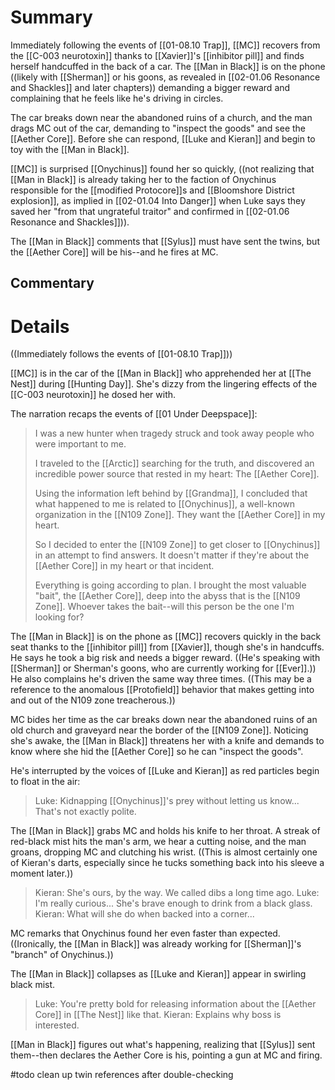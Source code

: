 # Summary
Immediately following the events of [[01-08.10 Trap]], [[MC]] recovers from the [[C-003 neurotoxin]] thanks to [[Xavier]]'s [[inhibitor pill]] and finds herself handcuffed in the back of a car. The [[Man in Black]] is on the phone ((likely with [[Sherman]] or his goons, as revealed in [[02-01.06 Resonance and Shackles]] and later chapters)) demanding a bigger reward and complaining that he feels like he's driving in circles.

The car breaks down near the abandoned ruins of a church, and the man drags MC out of the car, demanding to "inspect the goods" and see the [[Aether Core]]. Before she can respond, [[Luke and Kieran]] and begin to toy with the [[Man in Black]].

[[MC]] is surprised [[Onychinus]] found her so quickly, ((not realizing that [[Man in Black]] is already taking her to the faction of Onychinus responsible for the [[modified Protocore]]s and [[Bloomshore District explosion]], as implied in [[02-01.04 Into Danger]] when Luke says they saved her "from that ungrateful traitor" and confirmed in [[02-01.06 Resonance and Shackles]])).

The [[Man in Black]] comments that [[Sylus]] must have sent the twins, but the [[Aether Core]] will be his--and he fires at MC.

## Commentary
# Details
((Immediately follows the events of [[01-08.10 Trap]]))

[[MC]] is in the car of the [[Man in Black]] who apprehended her at [[The Nest]] during [[Hunting Day]]. She's dizzy from the lingering effects of the [[C-003 neurotoxin]] he dosed her with.

The narration recaps the events of [[01 Under Deepspace]]:
> I was a new hunter when tragedy struck and took away people who were important to me.
> 
> I traveled to the [[Arctic]] searching for the truth, and discovered an incredible power source that rested in my heart: The [[Aether Core]].
> 
> Using the information left behind by [[Grandma]], I concluded that what happened to me is related to [[Onychinus]], a well-known organization in the [[N109 Zone]]. They want the [[Aether Core]] in my heart.
>
> So I decided to enter the [[N109 Zone]] to get closer to [[Onychinus]] in an attempt to find answers. It doesn't matter if they're about the [[Aether Core]] in my heart or that incident.
> 
> Everything is going according to plan.
> I brought the most valuable "bait", the [[Aether Core]], deep into the abyss that is the [[N109 Zone]].
> Whoever takes the bait--will this person be the one I'm looking for?

The [[Man in Black]] is on the phone as [[MC]] recovers quickly in the back seat thanks to the [[inhibitor pill]] from [[Xavier]], though she's in handcuffs. He says he took a big risk and needs a bigger reward. ((He's speaking with [[Sherman]] or Sherman's goons, who are currently working for [[Ever]].)) He also complains he's driven the same way three times. ((This may be a reference to the anomalous [[Protofield]] behavior that makes getting into and out of the N109 zone treacherous.))

MC bides her time as the car breaks down near the abandoned ruins of an old church and graveyard near the border of the [[N109 Zone]]. Noticing she's awake, the [[Man in Black]] threatens her with a knife and demands to know where she hid the [[Aether Core]] so he can "inspect the goods".

He's interrupted by the voices of [[Luke and Kieran]] as red particles begin to float in the air:
> Luke: Kidnapping [[Onychinus]]'s prey without letting us know... That's not exactly polite. 

The [[Man in Black]] grabs MC and holds his knife to her throat. A streak of red-black mist hits the man's arm, we hear a cutting noise, and the man groans, dropping MC and clutching his wrist. ((This is almost certainly one of Kieran's darts, especially since he tucks something back into his sleeve a moment later.))

> Kieran: She's ours, by the way. We called dibs a long time ago.
> Luke: I'm really curious... She's brave enough to drink from a black glass.
> Kieran: What will she do when backed into a corner...

MC remarks that Onychinus found her even faster than expected. ((Ironically, the [[Man in Black]] was already working for [[Sherman]]'s "branch" of Onychinus.))

The [[Man in Black]] collapses as [[Luke and Kieran]] appear in swirling black mist.
> Luke: You're pretty bold for releasing information about the [[Aether Core]] in [[The Nest]] like that.
> Kieran: Explains why boss is interested.

[[Man in Black]] figures out what's happening, realizing that [[Sylus]] sent them--then declares the Aether Core is his, pointing a gun at MC and firing.

#todo clean up twin references after double-checking
